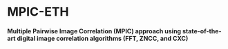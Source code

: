 # MPIC-ETH

#### Multiple Pairwise Image Correlation (MPIC) approach using state-of-the-art digital image correlation algorithms (FFT, ZNCC, and CXC)
